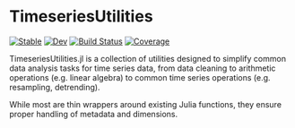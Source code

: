 # TimeseriesUtilities

[![Stable](https://img.shields.io/badge/docs-stable-blue.svg)](https://Beforerr.github.io/TimeseriesUtilities.jl/stable/)
[![Dev](https://img.shields.io/badge/docs-dev-blue.svg)](https://Beforerr.github.io/TimeseriesUtilities.jl/dev/)
[![Build Status](https://github.com/Beforerr/TimeseriesUtilities.jl/actions/workflows/CI.yml/badge.svg?branch=main)](https://github.com/Beforerr/TimeseriesUtilities.jl/actions/workflows/CI.yml?query=branch%3Amain)
[![Coverage](https://codecov.io/gh/Beforerr/TimeseriesUtilities.jl/branch/main/graph/badge.svg)](https://codecov.io/gh/Beforerr/TimeseriesUtilities.jl)


TimeseriesUtilities.jl is a collection of utilities designed to simplify common data analysis tasks for time series data, from data cleaning to arithmetic operations (e.g. linear algebra) to common time series operations (e.g. resampling, detrending).

While most are thin wrappers around existing Julia functions, they ensure proper handling of metadata and dimensions.
